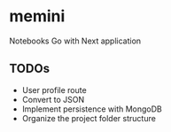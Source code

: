 # memini
Notebooks Go with Next application

## TODOs
- User profile route
- Convert to JSON
- Implement persistence with MongoDB
- Organize the project folder structure
